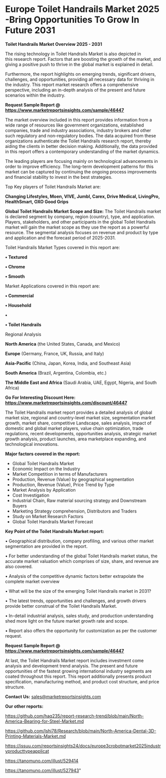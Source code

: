 # Europe Toilet Handrails Market 2025 -Bring Opportunities To Grow In Future 2031

<Strong> Toilet Handrails Market Overview 2025 - 2031</strong>

The rising technology in Toilet Handrails Market is also depicted in this research report. Factors that are boosting the growth of the market, and giving a positive push to thrive in the global market is explained in detail.

Furthermore, the report highlights on emerging trends, significant drivers, challenges, and opportunities, providing all necessary data for thriving in the industry. This report market research offers a comprehensive perspective, including an in-depth analysis of the present and future scenarios within the industry.

<strong>Request Sample Report @ <a href=https://www.marketreportsinsights.com/sample/46447>https://www.marketreportsinsights.com/sample/46447</a></strong>

The market overview included in this report provides information from a wide range of resources like government organizations, established companies, trade and industry associations, industry brokers and other such regulatory and non-regulatory bodies. The data acquired from these organizations authenticate the Toilet Handrails research report, thereby aiding the clients in better decision making. Additionally, the data provided in this report offers a contemporary understanding of the market dynamics.

The leading players are focusing mainly on technological advancements in order to improve efficiency. The long-term development patterns for this market can be captured by continuing the ongoing process improvements and financial stability to invest in the best strategies.

Top Key players of Toilet Handrails Market are:

<strong>Changing Lifestyles, Moen, VIVE, Jumbl, Carex, Drive Medical, LivingPro, HealthSmart, OXO Good Grips</strong>

<strong><b>Global Toilet Handrails Market Scope and Size:</b></strong>
The Toilet Handrails market is declared segment by company, region (country), type, and application. Players, stakeholders, and other participants in the global Toilet Handrails market will gain the market scope as they use the report as a powerful resource. The segmental analysis focuses on revenue and product by type and application and the forecast period of 2025-2031.

Toilet Handrails Market Types covered in this report are:

<strong>•  Textured

•  Chrome

•  Smooth</strong>

Market Applications covered in this report are:

<strong>•  Commercial

•  Household

•  

•  Toilet Handrails</strong> 

Regional Analysis

<strong>North America</strong> (the United States, Canada, and Mexico)

<strong>Europe</strong> (Germany, France, UK, Russia, and Italy)

<strong>Asia-Pacific</strong> (China, Japan, Korea, India, and Southeast Asia)

<strong>South America</strong> (Brazil, Argentina, Colombia, etc.)

<strong>The Middle East and Africa</strong> (Saudi Arabia, UAE, Egypt, Nigeria, and South Africa)

<strong>Go For Interesting Discount Here: <a href=https://www.marketreportsinsights.com/discount/46447>https://www.marketreportsinsights.com/discount/46447</a></strong>

The Toilet Handrails market report provides a detailed analysis of global market size, regional and country-level market size, segmentation market growth, market share, competitive Landscape, sales analysis, impact of domestic and global market players, value chain optimization, trade regulations, recent developments, opportunities analysis, strategic market growth analysis, product launches, area marketplace expanding, and technological innovations.

<strong><b>Major factors covered in the report:</b></strong>
<ul>
  <li>Global Toilet Handrails Market </li>
  <li>Economic Impact on the Industry</li>
  <li>Market Competition in terms of Manufacturers</li>
  <li>Production, Revenue (Value) by geographical segmentation</li>
  <li>Production, Revenue (Value), Price Trend by Type</li>
  <li>Market Analysis by Application</li>
  <li>Cost Investigation</li>
  <li>Industrial Chain, Raw material sourcing strategy and Downstream Buyers</li>
  <li>Marketing Strategy comprehension, Distributors and Traders</li>
  <li>Study on Market Research Factors</li>
  <li>Global Toilet Handrails Market Forecast</li>
</ul>

<strong><b>Key Point of the Toilet Handrails Market report:</b></strong>

• Geographical distribution, company profiling, and various other market segmentation are provided in the report.

• For better understanding of the global Toilet Handrails market status, the accurate market valuation which comprises of size, share, and revenue are also covered.

• Analysis of the competitive dynamic factors better extrapolate the complete market overview

• What will be the size of the emerging Toilet Handrails market in 2031?

• The latest trends, opportunities and challenges, and growth drivers provide better construal of the Toilet Handrails Market.

• In-detail industrial analysis, sales study, and production understanding shed more light on the future market growth rate and scope.

• Report also offers the opportunity for customization as per the customer request.

<strong>Request Sample Report @ <a href=https://www.marketreportsinsights.com/sample/46447>https://www.marketreportsinsights.com/sample/46447</a></strong>

At last, the Toilet Handrails Market report includes investment come analysis and development trend analysis. The present and future opportunities of the fastest growing international industry segments are coated throughout this report. This report additionally presents product specification, manufacturing method, and product cost structure, and price structure.

<strong>Contact Us:</strong>
sales@marketreportsinsights.com

<strong>Our other reports:</strong>

<a href=https://github.com/haq235/report-research-trend/blob/main/North-America-Bearing-for-Steel-Market.md>https://github.com/haq235/report-research-trend/blob/main/North-America-Bearing-for-Steel-Market.md</a>

<a href=https://github.com/Ishi78/Research/blob/main/North-America-Dental-3D-Printing-Materials-Market.md>https://github.com/Ishi78/Research/blob/main/North-America-Dental-3D-Printing-Materials-Market.md</a>

<a href=https://issuu.com/reportsinsights24/docs/europe3crobotmarket2025industryproducttypeapplicat>https://issuu.com/reportsinsights24/docs/europe3crobotmarket2025industryproducttypeapplicat</a>

<a href=https://tanomuno.com/illust/529414>https://tanomuno.com/illust/529414</a>

<a href=https://tanomuno.com/illust/527943>https://tanomuno.com/illust/527943</a>"
